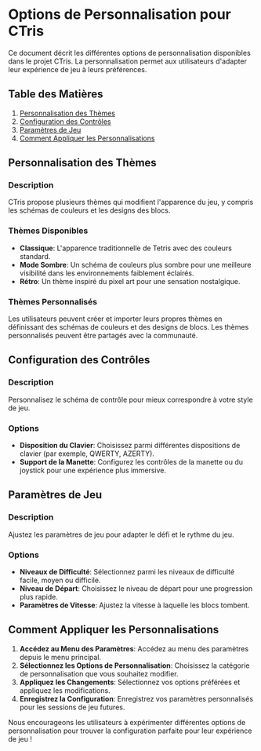# Options de Personnalisation pour CTris

Ce document décrit les différentes options de personnalisation disponibles dans le projet CTris. La personnalisation permet aux utilisateurs d'adapter leur expérience de jeu à leurs préférences.

## Table des Matières

1. [Personnalisation des Thèmes](#personnalisation-des-thèmes)
2. [Configuration des Contrôles](#configuration-des-contrôles)
3. [Paramètres de Jeu](#paramètres-de-jeu)
4. [Comment Appliquer les Personnalisations](#comment-appliquer-les-personnalisations)

## Personnalisation des Thèmes

### Description

CTris propose plusieurs thèmes qui modifient l'apparence du jeu, y compris les schémas de couleurs et les designs des blocs.

### Thèmes Disponibles

- **Classique**: L'apparence traditionnelle de Tetris avec des couleurs standard.
- **Mode Sombre**: Un schéma de couleurs plus sombre pour une meilleure visibilité dans les environnements faiblement éclairés.
- **Rétro**: Un thème inspiré du pixel art pour une sensation nostalgique.

### Thèmes Personnalisés

Les utilisateurs peuvent créer et importer leurs propres thèmes en définissant des schémas de couleurs et des designs de blocs. Les thèmes personnalisés peuvent être partagés avec la communauté.

## Configuration des Contrôles

### Description

Personnalisez le schéma de contrôle pour mieux correspondre à votre style de jeu.

### Options

- **Disposition du Clavier**: Choisissez parmi différentes dispositions de clavier (par exemple, QWERTY, AZERTY).
- **Support de la Manette**: Configurez les contrôles de la manette ou du joystick pour une expérience plus immersive.

## Paramètres de Jeu

### Description

Ajustez les paramètres de jeu pour adapter le défi et le rythme du jeu.

### Options

- **Niveaux de Difficulté**: Sélectionnez parmi les niveaux de difficulté facile, moyen ou difficile.
- **Niveau de Départ**: Choisissez le niveau de départ pour une progression plus rapide.
- **Paramètres de Vitesse**: Ajustez la vitesse à laquelle les blocs tombent.

## Comment Appliquer les Personnalisations

1. **Accédez au Menu des Paramètres**: Accédez au menu des paramètres depuis le menu principal.
2. **Sélectionnez les Options de Personnalisation**: Choisissez la catégorie de personnalisation que vous souhaitez modifier.
3. **Appliquez les Changements**: Sélectionnez vos options préférées et appliquez les modifications.
4. **Enregistrez la Configuration**: Enregistrez vos paramètres personnalisés pour les sessions de jeu futures.

Nous encourageons les utilisateurs à expérimenter différentes options de personnalisation pour trouver la configuration parfaite pour leur expérience de jeu !